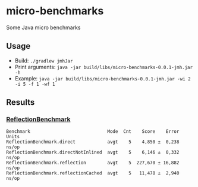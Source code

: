 # micro-benchmarks
Some Java micro benchmarks

## Usage

* Build: `./gradlew jmhJar`
* Print arguments: `java -jar build/libs/micro-benchmarks-0.0.1-jmh.jar -h`
* Example: `java -jar build/libs/micro-benchmarks-0.0.1-jmh.jar -wi 2 -i 5 -f 1 -wf 1`

## Results

### [ReflectionBenchmark](src/jmh/java/reflection/ReflectionBenchmark.java)

```
Benchmark                             Mode  Cnt    Score    Error  Units
ReflectionBenchmark.direct            avgt    5    4,850 ±  0,238  ns/op
ReflectionBenchmark.directNotInlined  avgt    5    6,146 ±  0,332  ns/op
ReflectionBenchmark.reflection        avgt    5  227,670 ± 16,882  ns/op
ReflectionBenchmark.reflectionCached  avgt    5   11,478 ±  2,940  ns/op
```
